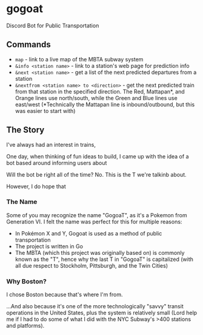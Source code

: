 # gogoat
Discord Bot for Public Transportation

## Commands

- `map` - link to a live map of the MBTA subway system
- `&info <station name>` - link to a station's web page for prediction info
- `&next <station name>` - get a list of the next predicted departures from a station
- `&nextfrom <station name> to <direction>` - get the next predicted train from that station in the specified direction. The Red, Mattapan*, and Orange lines use north/south, while the Green and Blue lines use east/west
(*Technically the Mattapan line is inbound/outbound, but this was easier to start with)
<!-- - `&nextfrom <station name> to <destination>` - get the next predicted train from that station to the specified destination. Currently, this doesn't quite work for the Green Line thanks to its service patterns -->

## The Story

I've always had an interest in trains, 

One day, when thinking of fun ideas to build, I came up with the idea of a bot based around informing users about 

Will the bot be right all of the time? No. This is the T we're talkinb about.

However, I do hope that 

### The Name

Some of you may recognize the name "GogoaT", as it's a Pokemon from Generation VI. I felt the name was perfect for this for multiple reasons:

- In Pokémon X and Y, Gogoat is used as a method of public transportation
- The project is written in Go
- The MBTA (which this project was originally based on) is commonly known as the "T", hence why the last T in "GogoaT" is capitalized (with all due respect to Stockholm, Pittsburgh, and the Twin Cities)

### Why Boston?

I chose Boston because that's where I'm from.

...And also because it's one of the more technologically "savvy" transit operations in the United States, plus the system is relatively small (Lord help me if I had to do some of what I did with the NYC Subway's >400 stations and platforms).
